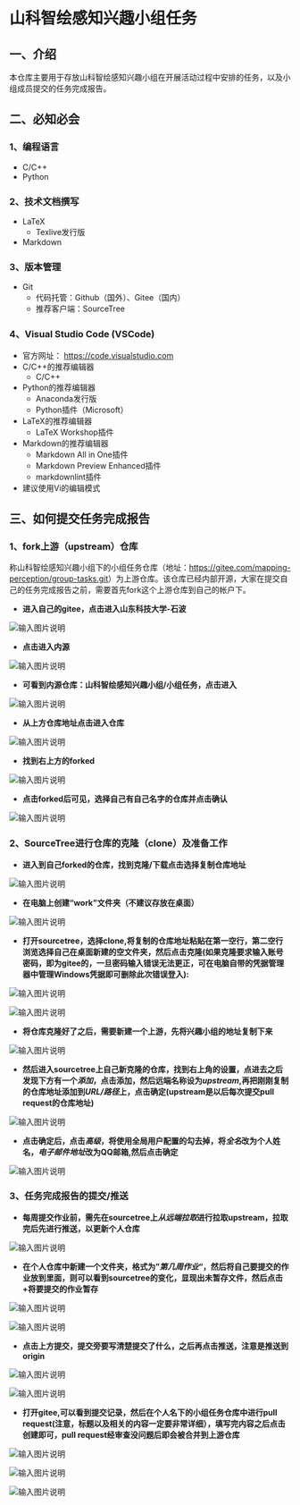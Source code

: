 # 山科智绘感知兴趣小组任务

## 一、介绍

本仓库主要用于存放山科智绘感知兴趣小组在开展活动过程中安排的任务，以及小组成员提交的任务完成报告。

## 二、必知必会

### 1、编程语言

- C/C++
- Python

### 2、技术文档撰写

- LaTeX
  - Texlive发行版
- Markdown

### 3、版本管理

- Git
  - 代码托管：Github（国外）、Gitee（国内）
  - 推荐客户端：SourceTree

### 4、Visual Studio Code (VSCode)

- 官方网址： <https://code.visualstudio.com>
- C/C++的推荐编辑器
  - C/C++
- Python的推荐编辑器
  - Anaconda发行版
  - Python插件（Microsoft）
- LaTeX的推荐编辑器
  - LaTeX Workshop插件
- Markdown的推荐编辑器
  - Markdown All in One插件
  - Markdown Preview Enhanced插件
  - markdownlint插件
- 建议使用Vi的编辑模式

## 三、如何提交任务完成报告

### 1、fork上游（upstream）仓库

称山科智绘感知兴趣小组下的小组任务仓库（地址：<https://gitee.com/mapping-perception/group-tasks.git>）为上游仓库。该仓库已经内部开源，大家在提交自己的任务完成报告之前，需要首先fork这个上游仓库到自己的帐户下。

- **进入自己的gitee，点击进入山东科技大学-石波**

![输入图片说明](https://images.gitee.com/uploads/images/2021/0119/125019_3f429eff_8147644.png "屏幕截图.png")

- **点击进入内源**

![输入图片说明](https://images.gitee.com/uploads/images/2021/0119/125135_55970218_8147644.png "屏幕截图.png")

- **可看到内源仓库：山科智绘感知兴趣小组/小组任务，点击进入**

![输入图片说明](https://images.gitee.com/uploads/images/2021/0119/125233_ac6cec5a_8147644.png "屏幕截图.png")

- **从上方仓库地址点击进入仓库**

![输入图片说明](https://images.gitee.com/uploads/images/2021/0119/125317_4132985c_8147644.png "屏幕截图.png")

- **找到右上方的forked**

![输入图片说明](https://images.gitee.com/uploads/images/2021/0119/125402_d50cef27_8147644.png "屏幕截图.png")

- **点击forked后可见，选择自己有自己名字的仓库并点击确认**

![输入图片说明](https://images.gitee.com/uploads/images/2021/0119/125433_2ec80ea8_8147644.png "屏幕截图.png")

### 2、SourceTree进行仓库的克隆（clone）及准备工作

- **进入到自己forked的仓库，找到克隆/下载点击选择复制仓库地址**

![输入图片说明](https://images.gitee.com/uploads/images/2021/0119/125810_740ee151_8147644.png "屏幕截图.png")

- **在电脑上创建“work”文件夹（不建议存放在桌面）**

![输入图片说明](https://images.gitee.com/uploads/images/2021/0119/132532_367513b7_8147644.png "屏幕截图.png")

- **打开sourcetree，选择clone,将复制的仓库地址粘贴在第一空行，第二空行浏览选择自己在桌面新建的空文件夹，然后点击克隆(如果克隆要求输入账号密码，即为gitee的，一旦密码输入错误无法更正，可在电脑自带的凭据管理器中管理Windows凭据即可删除此次错误登入):**

![输入图片说明](https://images.gitee.com/uploads/images/2021/0119/153256_d05a34d3_8147644.png "屏幕截图.png")

![输入图片说明](https://images.gitee.com/uploads/images/2021/0119/132700_087127e1_8147644.png "屏幕截图.png")

- **将仓库克隆好了之后，需要新建一个上游，先将兴趣小组的地址复制下来**

![输入图片说明](https://images.gitee.com/uploads/images/2021/0119/134138_92f0aeca_8147644.png "屏幕截图.png")

- **然后进入sourcetree上自己新克隆的仓库，找到右上角的设置，点进去之后发现下方有一个*添加*，点击添加，然后远端名称设为*upstream*,再把刚刚复制的仓库地址添加到*URL/路径*上，点击确定(upstream是以后每次提交pull request的仓库地址)**

![输入图片说明](https://images.gitee.com/uploads/images/2021/0119/134502_44ea437b_8147644.png "屏幕截图.png")

- **点击确定后，点击*高级*，将使用全局用户配置的勾去掉，将*全名*改为个人姓名，*电子邮件地址*改为QQ邮箱,然后点击确定**

![输入图片说明](https://images.gitee.com/uploads/images/2021/0119/135012_fcb23069_8147644.png "屏幕截图.png")

### 3、任务完成报告的提交/推送

- **每周提交作业前，需先在sourcetree上*从远端拉取*进行拉取upstream，拉取完后先进行推送，以更新个人仓库**

![输入图片说明](https://images.gitee.com/uploads/images/2021/0119/140055_bf67b830_8147644.png "屏幕截图.png")

- **在个人仓库中新建一个文件夹，格式为”*第几周作业*“，然后将自己要提交的作业放到里面，则可以看到sourcetree的变化，显现出未暂存文件，然后点击+将要提交的作业暂存**

![输入图片说明](https://images.gitee.com/uploads/images/2021/0119/140439_752d6f0b_8147644.png "屏幕截图.png")

![输入图片说明](https://images.gitee.com/uploads/images/2021/0119/140612_b3240c8d_8147644.png "屏幕截图.png")

- **点击上方提交，提交旁要写清楚提交了什么，之后再点击推送，注意是推送到origin**

![输入图片说明](https://images.gitee.com/uploads/images/2021/0119/141133_f424e1fc_8147644.png "屏幕截图.png")

![输入图片说明](https://images.gitee.com/uploads/images/2021/0119/141155_2353523b_8147644.png "屏幕截图.png")

- **打开gitee,可以看到提交记录，然后在个人名下的小组任务仓库中进行pull request(注意，标题以及相关的内容一定要非常详细），填写完内容之后点击创建即可，pull request经审查没问题后即会被合并到上游仓库**

![输入图片说明](https://images.gitee.com/uploads/images/2021/0119/141401_1b58dfbd_8147644.png "屏幕截图.png")

![输入图片说明](https://images.gitee.com/uploads/images/2021/0119/141334_ba82852f_8147644.png "屏幕截图.png")

![输入图片说明](https://images.gitee.com/uploads/images/2021/0119/141531_bd1ebc1f_8147644.png "屏幕截图.png")
